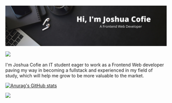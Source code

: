 
![](https://github.com/Joshcov/Joshcov/blob/main/Black%20Modern%20Personal%20LinkedIn%20Banner.png)

[![](https://img.shields.io/badge/linkedin-%230077B5.svg?style=for-the-badge&logo=linkedin)](https://www.linkedin.com/in/zluvsand/)


I'm Joshua Cofie an IT student eager to work as a Frontend Web developer paving my way in becoming a fullstack and experienced in my field of study, which will help me grow to be more valuable to the market.


[![Anurag's GitHub stats](https://github-readme-stats.vercel.app/api?username=Joshcov)](https://github.com/anuraghazra/github-readme-stats)

<img src="https://github-readme-stats.vercel.app/api/top-langs?username=Joshcov"/>





